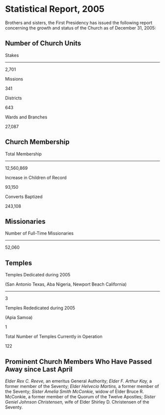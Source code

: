 # Statistical Report, 2005

Brothers and sisters, the First Presidency has issued the following report
concerning the growth and status of the Church as of December 31, 2005:

## Number of Church Units

Stakes  
  
---  
  
2,701  
  
Missions  
  
341  
  
Districts  
  
643  
  
Wards and Branches  
  
27,087  
  
## Church Membership

Total Membership  
  
---  
  
12,560,869  
  
Increase in Children of Record  
  
93,150  
  
Converts Baptized  
  
243,108  
  
## Missionaries

Number of Full-Time Missionaries  
  
---  
  
52,060  
  
## Temples

Temples Dedicated during 2005

(San Antonio Texas, Aba Nigeria, Newport Beach California)  
  
---  
  
3  
  
Temples Rededicated during 2005

(Apia Samoa)  
  
1  
  
Total Number of Temples Currently in Operation  
  
122  
  
## Prominent Church Members Who Have Passed Away since Last April

_Elder Rex C. Reeve,_ an emeritus General Authority; _Elder F. Arthur Kay,_ a
former member of the Seventy; _Elder Helvecio Martins,_ a former member of the
Seventy; _Sister Amelia Smith McConkie,_ widow of Elder Bruce R. McConkie, a
former member of the Quorum of the Twelve Apostles; _Sister Geniel Johnson
Christensen,_ wife of Elder Shirley D. Christensen of the Seventy.

